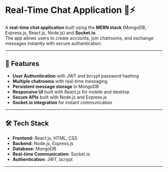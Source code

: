 # Real-Time Chat Application 💬⚡

A **real-time chat application** built using the **MERN stack** (MongoDB, Express.js, React.js, Node.js) and **Socket.io**.  
The app allows users to create accounts, join chatrooms, and exchange messages instantly with secure authentication.

---

## 🚀 Features
- **User Authentication** with JWT and bcrypt password hashing
- **Multiple chatrooms** with real-time messaging
- **Persistent message storage** in MongoDB
- **Responsive UI** built with React.js for mobile and desktop
- **Secure APIs** built with Node.js and Express.js
- **Socket.io integration** for instant communication

---

## 🛠️ Tech Stack
- **Frontend:** React.js, HTML, CSS
- **Backend:** Node.js, Express.js
- **Database:** MongoDB
- **Real-time Communication:** Socket.io
- **Authentication:** JWT, bcrypt

---
